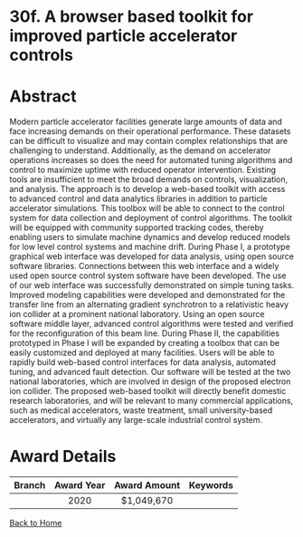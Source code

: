 
30f. A browser based toolkit for improved particle accelerator controls
=======================================================================

# Abstract


Modern particle accelerator facilities generate large amounts of data and face increasing demands on their operational performance. These datasets can be difficult to visualize and may contain complex relationships that are challenging to understand. Additionally, as the demand on accelerator operations increases so does the need for automated tuning algorithms and control to maximize uptime with reduced operator intervention. Existing tools are insufficient to meet the broad demands on controls, visualization, and analysis. The approach is to develop a web-based toolkit with access to advanced control and data analytics libraries in addition to particle accelerator simulations. This toolbox will be able to connect to the control system for data collection and deployment of control algorithms. The toolkit will be equipped with community supported tracking codes, thereby enabling users to simulate machine dynamics and develop reduced models for low level control systems and machine drift. During Phase I, a prototype graphical web interface was developed for data analysis, using open source software libraries. Connections between this web interface and a widely used open source control system software have been developed. The use of our web interface was successfully demonstrated on simple tuning tasks. Improved modeling capabilities were developed and demonstrated for the transfer line from an alternating gradient synchrotron to a relativistic heavy ion collider at a prominent national laboratory. Using an open source software middle layer, advanced control algorithms were tested and verified for the reconfiguration of this beam line. During Phase II, the capabilities prototyped in Phase I will be expanded by creating a toolbox that can be easily customized and deployed at many facilities. Users will be able to rapidly build web-based control interfaces for data analysis, automated tuning, and advanced fault detection. Our software will be tested at the two national laboratories, which are involved in design of the proposed electron ion collider. The proposed web-based toolkit will directly benefit domestic research laboratories, and will be relevant to many commercial applications, such as medical accelerators, waste treatment, small university-based accelerators, and virtually any large-scale industrial control system.  

# Award Details

|Branch|Award Year|Award Amount|Keywords|
| :---: | :---: | :---: | :---: |
||2020|$1,049,670||
  
  


[Back to Home](https://github.com/chrischow/dod_sbir_awards/CC/#816)